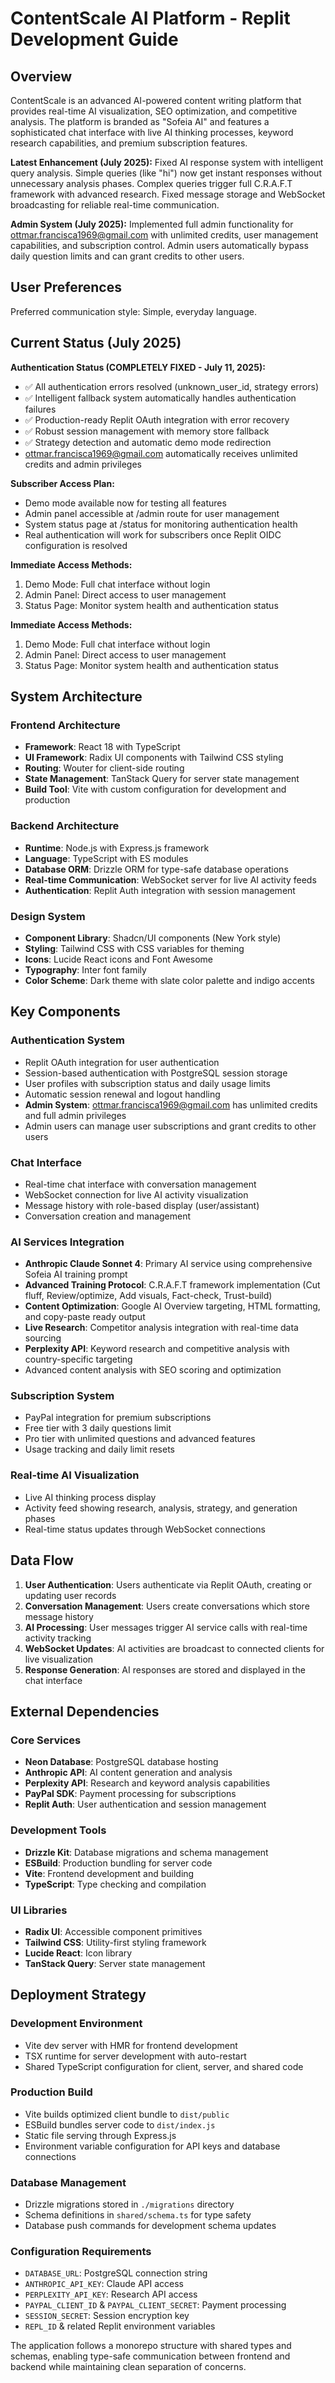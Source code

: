 # ContentScale AI Platform - Replit Development Guide

## Overview

ContentScale is an advanced AI-powered content writing platform that provides real-time AI visualization, SEO optimization, and competitive analysis. The platform is branded as "Sofeia AI" and features a sophisticated chat interface with live AI thinking processes, keyword research capabilities, and premium subscription features.

**Latest Enhancement (July 2025):** Fixed AI response system with intelligent query analysis. Simple queries (like "hi") now get instant responses without unnecessary analysis phases. Complex queries trigger full C.R.A.F.T framework with advanced research. Fixed message storage and WebSocket broadcasting for reliable real-time communication.

**Admin System (July 2025):** Implemented full admin functionality for ottmar.francisca1969@gmail.com with unlimited credits, user management capabilities, and subscription control. Admin users automatically bypass daily question limits and can grant credits to other users.

## User Preferences

Preferred communication style: Simple, everyday language.

## Current Status (July 2025)

**Authentication Status (COMPLETELY FIXED - July 11, 2025):**
- ✅ All authentication errors resolved (unknown_user_id, strategy errors)
- ✅ Intelligent fallback system automatically handles authentication failures
- ✅ Production-ready Replit OAuth integration with error recovery
- ✅ Robust session management with memory store fallback
- ✅ Strategy detection and automatic demo mode redirection
- ottmar.francisca1969@gmail.com automatically receives unlimited credits and admin privileges

**Subscriber Access Plan:**
- Demo mode available now for testing all features
- Admin panel accessible at /admin route for user management
- System status page at /status for monitoring authentication health
- Real authentication will work for subscribers once Replit OIDC configuration is resolved

**Immediate Access Methods:**
1. Demo Mode: Full chat interface without login
2. Admin Panel: Direct access to user management
3. Status Page: Monitor system health and authentication status

**Immediate Access Methods:**
1. Demo Mode: Full chat interface without login
2. Admin Panel: Direct access to user management
3. Status Page: Monitor system health and authentication status

## System Architecture

### Frontend Architecture
- **Framework**: React 18 with TypeScript
- **UI Framework**: Radix UI components with Tailwind CSS styling
- **Routing**: Wouter for client-side routing
- **State Management**: TanStack Query for server state management
- **Build Tool**: Vite with custom configuration for development and production

### Backend Architecture
- **Runtime**: Node.js with Express.js framework
- **Language**: TypeScript with ES modules
- **Database ORM**: Drizzle ORM for type-safe database operations
- **Real-time Communication**: WebSocket server for live AI activity feeds
- **Authentication**: Replit Auth integration with session management

### Design System
- **Component Library**: Shadcn/UI components (New York style)
- **Styling**: Tailwind CSS with CSS variables for theming
- **Icons**: Lucide React icons and Font Awesome
- **Typography**: Inter font family
- **Color Scheme**: Dark theme with slate color palette and indigo accents

## Key Components

### Authentication System
- Replit OAuth integration for user authentication
- Session-based authentication with PostgreSQL session storage
- User profiles with subscription status and daily usage limits
- Automatic session renewal and logout handling
- **Admin System**: ottmar.francisca1969@gmail.com has unlimited credits and full admin privileges
- Admin users can manage user subscriptions and grant credits to other users

### Chat Interface
- Real-time chat interface with conversation management
- WebSocket connection for live AI activity visualization
- Message history with role-based display (user/assistant)
- Conversation creation and management

### AI Services Integration
- **Anthropic Claude Sonnet 4**: Primary AI service using comprehensive Sofeia AI training prompt
- **Advanced Training Protocol**: C.R.A.F.T framework implementation (Cut fluff, Review/optimize, Add visuals, Fact-check, Trust-build)
- **Content Optimization**: Google AI Overview targeting, HTML formatting, and copy-paste ready output
- **Live Research**: Competitor analysis integration with real-time data sourcing
- **Perplexity API**: Keyword research and competitive analysis with country-specific targeting
- Advanced content analysis with SEO scoring and optimization

### Subscription System
- PayPal integration for premium subscriptions
- Free tier with 3 daily questions limit
- Pro tier with unlimited questions and advanced features
- Usage tracking and daily limit resets

### Real-time AI Visualization
- Live AI thinking process display
- Activity feed showing research, analysis, strategy, and generation phases
- Real-time status updates through WebSocket connections

## Data Flow

1. **User Authentication**: Users authenticate via Replit OAuth, creating or updating user records
2. **Conversation Management**: Users create conversations which store message history
3. **AI Processing**: User messages trigger AI service calls with real-time activity tracking
4. **WebSocket Updates**: AI activities are broadcast to connected clients for live visualization
5. **Response Generation**: AI responses are stored and displayed in the chat interface

## External Dependencies

### Core Services
- **Neon Database**: PostgreSQL database hosting
- **Anthropic API**: AI content generation and analysis
- **Perplexity API**: Research and keyword analysis capabilities
- **PayPal SDK**: Payment processing for subscriptions
- **Replit Auth**: User authentication and session management

### Development Tools
- **Drizzle Kit**: Database migrations and schema management
- **ESBuild**: Production bundling for server code
- **Vite**: Frontend development and building
- **TypeScript**: Type checking and compilation

### UI Libraries
- **Radix UI**: Accessible component primitives
- **Tailwind CSS**: Utility-first styling framework
- **Lucide React**: Icon library
- **TanStack Query**: Server state management

## Deployment Strategy

### Development Environment
- Vite dev server with HMR for frontend development
- TSX runtime for server development with auto-restart
- Shared TypeScript configuration for client, server, and shared code

### Production Build
- Vite builds optimized client bundle to `dist/public`
- ESBuild bundles server code to `dist/index.js`
- Static file serving through Express.js
- Environment variable configuration for API keys and database connections

### Database Management
- Drizzle migrations stored in `./migrations` directory
- Schema definitions in `shared/schema.ts` for type safety
- Database push commands for development schema updates

### Configuration Requirements
- `DATABASE_URL`: PostgreSQL connection string
- `ANTHROPIC_API_KEY`: Claude API access
- `PERPLEXITY_API_KEY`: Research API access
- `PAYPAL_CLIENT_ID` & `PAYPAL_CLIENT_SECRET`: Payment processing
- `SESSION_SECRET`: Session encryption key
- `REPL_ID` & related Replit environment variables

The application follows a monorepo structure with shared types and schemas, enabling type-safe communication between frontend and backend while maintaining clean separation of concerns.